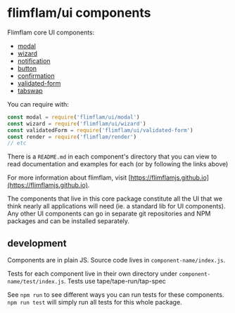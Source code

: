 # flimflam/ui components

Flimflam core UI components:

* [modal](/ui/modal)
* [wizard](/ui/wizard)
* [notification](/ui/notification)
* [button](/ui/button)
* [confirmation](/ui/confirmation)
* [validated-form](/ui/validated-form)
* [tabswap](/ui/tabswap)

You can require with:

```js
const modal = require('flimflam/ui/modal')
const wizard = require('flimflam/ui/wizard')
const validatedForm = require('flimflam/ui/validated-form')
const render = require('flimflam/render')
// etc
```

There is a `README.md` in each component's directory that you can view to read documentation and examples for each (or by following the links above)

For more information about flimflam, visit [https://flimflamjs.github.io](https://flimflamjs.github.io).

The components that live in this core package constitute all the UI that we think nearly all applications will need (ie. a standard lib for UI components). Any other UI components can go in separate git repositories and NPM packages and can be installed separately.

## development

Components are in plain JS. Source code lives in `component-name/index.js`.

Tests for each component live in their own directory under `component-name/test/index.js`. Tests use tape/tape-run/tap-spec

See `npm run` to see different ways you can run tests for these components. `npm run test` will simply run all tests for this whole package.

